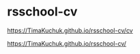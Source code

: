 # rsschool-cv
https://TimaKuchuk.github.io/rsschool-cv/cv

https://TimaKuchuk.github.io/rsschool-cv/